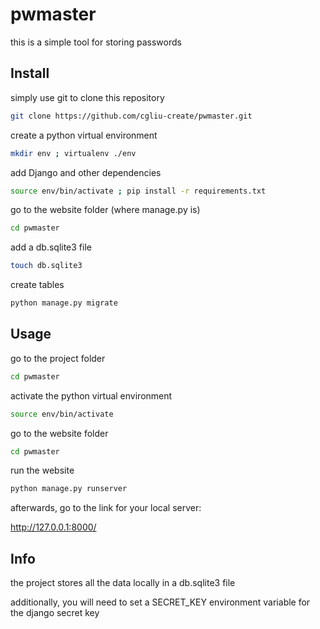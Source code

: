 # pwmaster
this is a simple tool for storing passwords

## Install
simply use git to clone this repository
```bash
git clone https://github.com/cgliu-create/pwmaster.git
```
create a python virtual environment
```bash
mkdir env ; virtualenv ./env
```
add Django and other dependencies
```bash
source env/bin/activate ; pip install -r requirements.txt
```
go to the website folder (where manage.py is)
```bash
cd pwmaster
```
add a db.sqlite3 file
```bash
touch db.sqlite3
```
create tables
```bash
python manage.py migrate
```

## Usage
go to the project folder
```bash
cd pwmaster
```
activate the python virtual environment
```bash
source env/bin/activate
```
go to the website folder 
```bash
cd pwmaster
```
run the website
```bash
python manage.py runserver
```
afterwards, go to the link for your local server:

http://127.0.0.1:8000/

## Info
the project stores all the data locally in a db.sqlite3 file

additionally, you will need to set a SECRET_KEY environment variable
for the django secret key
